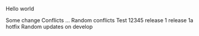 Hello world

Some change
Conflicts ...
Random conflicts
Test 12345
release 1
release 1a
hotfix
Random updates on develop
